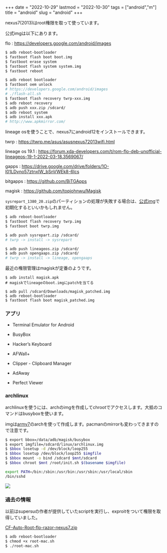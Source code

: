 +++
date = "2022-10-29"
lastmod = "2022-10-30"
tags = ["android","m"]
title = "android"
slug = "android"
+++

nexus7(2013)はroot権限を取って使っています。

公式imgは以下にあります。

flo : https://developers.google.com/android/images

```sh
$ adb reboot-bootloader
$ fastboot flash boot boot.img
$ fastboot erase system
$ fastboot flash system system.img
$ fastboot reboot
```

```sh
$ adb reboot bootloader
$ fastboot oem unlock
# https://developers.google.com/android/images
# ./flash-all.sh
$ fastboot flash recovery twrp-xxx.img
$ adb reboot recovery
$ adb push xxx.zip /sdcard/
$ adb reboot system 
$ adb install xxx.apk
# http://www.apkmirror.com/
```

lineage osを使うことで、nexus7にandroid12をインストールできます。

twrp : https://twrp.me/asus/asusnexus72013wifi.html

lineage os 19.1 : https://forum.xda-developers.com/t/rom-flo-deb-unofficial-lineageos-19-1-2022-03-18.3569067/

gapps : https://drive.google.com/drive/folders/1O-I01LDvno57ztnxIW_bSnVWEk8-6Ics

bitgapps : https://github.com/BiTGApps

magisk : https://github.com/topjohnwu/Magisk

`sysrepart_1380_20.zip`のパーティションの処理が失敗する場合は、[公式img](https://developers.google.com/android/images)で初期化するといいかもしれません。

```sh
$ adb reboot-bootloader
$ fastboot flash recovery twrp.img
$ fastboot boot twrp.img

$ adb push sysrepart.zip /sdcard/
# twrp -> install -> sysrepart

$ adb push lineageos.zip /sdcard/
$ adb push opengaaps.zip /sdcard/
# twrp -> install -> lineage, opengaaps
```

最近の権限管理はmagiskが定番のようです。

```
$ adb install magisk.apk
# magiskでlineageのboot.imgにpatchを当てる

$ adb pull /sdcard/Downloads/magisk_patched.img
$ adb reboot-bootloader
$ fastboot flash boot magisk_patched.img
```

### アプリ

- Terminal Emulator for Android

- BusyBox

- Hacker’s Keyboard

- AFWall+

- Clipper - Clipboard Manager

- AdAway

- Perfect Viewer

### archlinux

archlinuxを使うには、archのimgを作成してchrootでアクセスします。大抵のコマンドはbusyboxを使います。

imgは[armv7](https://archlinuxarm.org/about/downloads)のarchを使って作成します。pacmanのmirrorも変わってきますので注意です。

```sh
$ export bbox=/data/adb/magisk/busybox
$ export imgfile=/sdcard/linux/archlinux.img
$ $bbox losetup -d /dev/block/loop255
$ $bbox losetup /dev/block/loop255 $imgfile
$ $bbox mount -o bind /sdcard $mnt/sdcard
$ $bbox chroot $mnt /root/init.sh $(basename $imgfile)
```

```sh:init.sh
export PATH=/bin:/sbin:/usr/bin:/usr/sbin:/usr/local/sbin
/bin/sshd
```

![](https://files.mastodon.social/media_attachments/files/108/011/206/558/360/931/small/9d34e56d3a9a274d.png)

### 過去の情報

以前はsupersuの作者が提供していたscriptを実行し、exproitをついて権限を取得していました。

[CF-Auto-Root-flo-razor-nexus7.zip](http://download.chainfire.eu/347/CF-Root/CF-Auto-Root/CF-Auto-Root-flo-razor-nexus7.zip)

```sh
$ adb reboot-bootloader
$ chmod +x root-mac.sh 
$ ./root-mac.sh 
```

